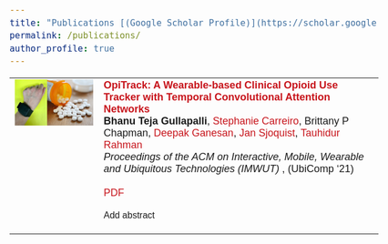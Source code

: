 ```yaml
---
title: "Publications [(Google Scholar Profile)](https://scholar.google.com/citations?user=Jfoac8IAAAAJ&hl=en)"
permalink: /publications/
author_profile: true
---
```

<!-- <b> OpiTrack: A Wearable-based Clinical Opioid Use Tracker with Temporal Convolutional Attention Networks</b> <br> <b>Bhanu Teja Gullapalli</b>, Stephanie Carreiro, Brittany P Chapman, Deepak Ganesan, Jan Sjoquist, Tauhidur Rahman. <i>Proceedings of the ACM on Interactive, Mobile, Wearable and Ubiquitous Technologies (IMWUT) (UbiComp '21).[[PDF]](https://bhanutejagullapalli.github.io/files/IMWUT_OpiTrack.pdf)</i> 


<b> Joint prediction of cocaine craving and euphoria using structured prediction energy networks</b> <br> <b>Bhanu Teja Gullapalli</b>, Gustavo A Angarita, Deepak Ganesan, Tauhidur Rahman. <i>Proceedings of the 2021 Workshop on Future of Digital Biomarkers. [[PDF]](https://bhanutejagullapalli.github.io/files/spen_craving_euphoria.pdf) </i>

<b>On-body Sensing of Cocaine Craving, Euphoria and Drug-Seeking Behavior using Cardiac and Respiratory Signals</b> <br> <b>Bhanu Teja Gullapalli</b>, Annamalai Natarajan, Gustavo A. Angarita, Robert T. Malison, Deepak Ganesan, Tauhidur Rahman. <i>Proceedings of the ACM on Interactive, Mobile, Wearable and Ubiquitous Technologies (IMWUT) (UbiComp '19).[[PDF]](https://bhanutejagullapalli.github.io/files/Ubicomp19-Craving.pdf)</i> 

<b>A New Hierarchical Clustering Algorithm to Identify Non-overlapping Like-minded Communities</b> <br>	Talasila Sai Deepak, Hindol Adhya, Shyamal Kejriwal,  <b>Bhanu Teja Gullapalli</b>, Saswata Shannigrahi. <i>Proceedings of the 27th ACM Conference on Hypertext and Social Media. ACM, 2016 [[PDF]](https://bhanutejagullapalli.github.io/files/cluster2016.pdf)</i> 
<br> -->
<style type="text/css">

table, tr, td {
    border: none;
}
a {
  color: #c7141b;
  text-decoration: none;
}

a:focus,
a:hover {
  color: #f09228;
  text-decoration: none;
}

body,
td,
th,
tr,
p,
a {
  font-family:  sans-serif;
  font-size: 18px
}

abstract {
  font-family: sans-serif;
  font-size: 16px;
}

strong {
  font-family:sans-serif;
  font-size: 18px;
}

heading {
  font-family:  sans-serif;
  font-size: 26px;
}

papertitle {
  font-family:sans-serif;
  font-size: 18px;
  font-weight: 700
}

name {
  font-family:  sans-serif;
  font-size: 36px;
}

#paper_img {
  width: 200;
  height: 200;
}

.fade {
  transition: opacity .2s ease-in-out;
  -moz-transition: opacity .2s ease-in-out;
  -webkit-transition: opacity .2s ease-in-out;
}

span.highlight {
  background-color: #ffffd0;
}
</style>

<table id="publications" width="2000" align="center" border="0" border-spacing="0" border-collapse="separate"
  cellspacing="0" cellpadding="100">
  <!-- <tr bgcolor="#ffffd0"> -->
  <tr>
    <td width="500" valign="top">
      <img id="paper_img" src='../images/OpiTrack.png'>
    </td>
    <td width="1400" valign="center">
      <a href="https://doi.org/10.1145/3478107">
        <papertitle>OpiTrack: A Wearable-based Clinical Opioid Use Tracker with Temporal Convolutional Attention Networks
        </papertitle>
      </a>
      <br>
      <strong>Bhanu Teja Gullapalli</strong>,
      <a href="https://umasstox.com/about-us/faculty-fellows/stephanie-carreiro-md/">Stephanie Carreiro</a>,
      Brittany P Chapman,
      <a href="https://people.cs.umass.edu/~dganesan/">Deepak Ganesan</a>,
      <a href="https://www.linkedin.com/in/jansjoquist/">Jan Sjoquist</a>,
      <a href="https://www.tauhidurrahman.com/">Tauhidur Rahman</a>
      <br>
      <em>Proceedings of the ACM on Interactive, Mobile, Wearable and Ubiquitous Technologies (IMWUT) </em>, (UbiComp ‘21)<br>
      <br>
      <a href="https://bhanutejagullapalli.github.io/files/IMWUT_OpiTrack.pdf">PDF</a>
      <br>
      <p align="justify">
        <abstract>
        Add abstract
        </abstract>
      </p>
    </td>
  </tr>
 </table>